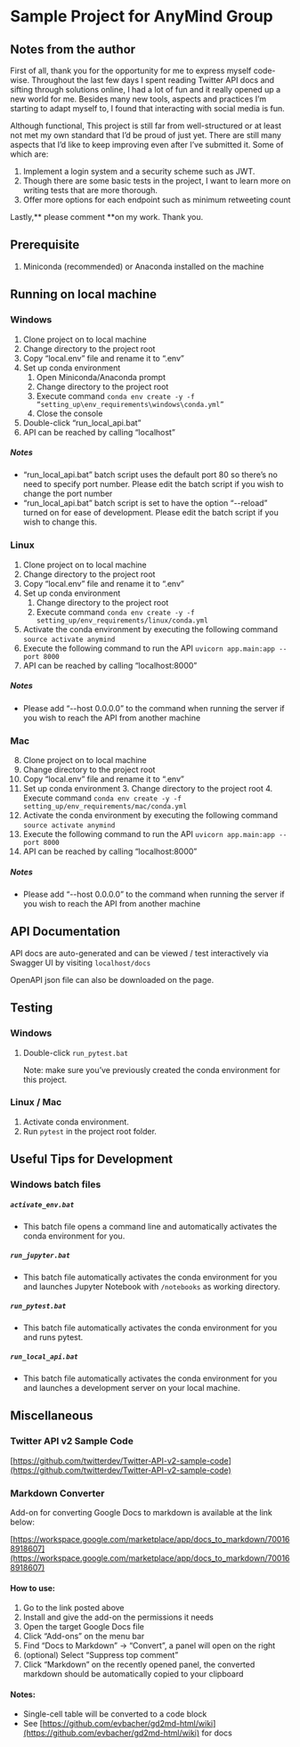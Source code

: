 <!-----
NEW: Check the "Suppress top comment" option to remove this info from the output.

Conversion time: 0.768 seconds.


Using this Markdown file:

1. Paste this output into your source file.
2. See the notes and action items below regarding this conversion run.
3. Check the rendered output (headings, lists, code blocks, tables) for proper
   formatting and use a linkchecker before you publish this page.

Conversion notes:

* Docs to Markdown version 1.0β31
* Tue Sep 21 2021 22:16:47 GMT-0700 (PDT)
* Source doc: README.md
----->



# Sample Project for AnyMind Group


## Notes from the author

First of all, thank you for the opportunity for me to express myself code-wise. Throughout the last few days I spent reading Twitter API docs and sifting through solutions online, I had a lot of fun and it really opened up a new world for me. Besides many new tools, aspects and practices I’m starting to adapt myself to, I found that interacting with social media is fun.

Although functional, This project is still far from well-structured or at least not met my own standard that I’d be proud of just yet. There are still many aspects that I’d like to keep improving even after I’ve submitted it. Some of which are:



1. Implement a login system and a security scheme such as JWT.
2. Though there are some basic tests in the project, I want to learn more on writing tests that are more thorough.
3. Offer more options for each endpoint such as minimum retweeting count

Lastly,** please comment **on my work. Thank you.


## Prerequisite



1. Miniconda (recommended) or Anaconda installed on the machine


## Running on local machine


### Windows



1. Clone project on to local machine
2. Change directory to the project root
3. Copy “local.env” file and rename it to “.env”
4. Set up conda environment
    1. Open Miniconda/Anaconda prompt
    2. Change directory to the project root
    3. Execute command `conda env create -y -f “setting_up\env_requirements\windows\conda.yml”`
    4. Close the console
5. Double-click “run_local_api.bat”
6. API can be reached by calling “localhost”


##### Notes



* “run_local_api.bat” batch script uses the default port 80 so there’s no need to specify port number. Please edit the batch script if you wish to change the port number
* “run_local_api.bat” batch script is set to have the option “--reload” turned on for ease of development. Please edit the batch script if you wish to change this.


### Linux



1. Clone project on to local machine
2. Change directory to the project root
3. Copy “local.env” file and rename it to “.env”
4. Set up conda environment
    1. Change directory to the project root
    2. Execute command `conda env create -y -f setting_up/env_requirements/linux/conda.yml`
5. Activate the conda environment by executing the following command `source activate anymind`
6. Execute the following command to run the API `uvicorn app.main:app --port 8000`
7. API can be reached by calling “localhost:8000”


##### Notes



* Please add “--host 0.0.0.0”  to the command when running the server if you wish to reach the API from another machine


### Mac



8. Clone project on to local machine
9. Change directory to the project root
10. Copy “local.env” file and rename it to “.env”
11. Set up conda environment
    3. Change directory to the project root
    4. Execute command `conda env create -y -f setting_up/env_requirements/mac/conda.yml`
12. Activate the conda environment by executing the following command `source activate anymind`
13. Execute the following command to run the API `uvicorn app.main:app --port 8000`
14. API can be reached by calling “localhost:8000”


##### Notes



* Please add “--host 0.0.0.0”  to the command when running the server if you wish to reach the API from another machine


## API Documentation

API docs are auto-generated and can be viewed / test interactively via Swagger UI by visiting `localhost/docs`

OpenAPI json file can also be downloaded on the page.


## Testing


### Windows



1. Double-click `run_pytest.bat` 

    Note: make sure you’ve previously created the conda environment for this project.



### Linux / Mac



1. Activate conda environment.
2. Run `pytest` in the project root folder.


## Useful Tips for Development


### Windows batch files


##### `activate_env.bat`



* This batch file opens a command line and automatically activates the conda environment for you.


##### `run_jupyter.bat`



* This batch file automatically activates the conda environment for you and launches Jupyter Notebook with `/notebooks` as working directory.


##### `run_pytest.bat`



* This batch file automatically activates the conda environment for you and runs pytest.


##### `run_local_api.bat`



* This batch file automatically activates the conda environment for you and launches a development server on your local machine.


## Miscellaneous


### Twitter API v2 Sample Code

[https://github.com/twitterdev/Twitter-API-v2-sample-code](https://github.com/twitterdev/Twitter-API-v2-sample-code)


### Markdown Converter

Add-on for converting Google Docs to markdown is available at the link below:

[https://workspace.google.com/marketplace/app/docs_to_markdown/700168918607](https://workspace.google.com/marketplace/app/docs_to_markdown/700168918607)


#### How to use:



1. Go to the link posted above
2. Install and give the add-on the permissions it needs
3. Open the target Google Docs file
4. Click “Add-ons” on the menu bar
5. Find “Docs to Markdown” -> “Convert”, a panel will open on the right
6. (optional) Select “Suppress top comment”
7. Click “Markdown” on the recently opened panel, the converted markdown should be automatically copied to your clipboard


#### Notes:



* Single-cell table will be converted to a code block
* See [https://github.com/evbacher/gd2md-html/wiki](https://github.com/evbacher/gd2md-html/wiki) for docs
